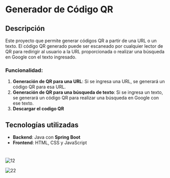 # Generador de Código QR

## Descripción

Este proyecto que permite generar códigos QR a partir de una URL o un texto. El código QR generado puede ser escaneado por cualquier lector de QR para redirigir al usuario a la URL proporcionada o realizar una búsqueda en Google con el texto ingresado.

### Funcionalidad:

1. **Generación de QR para una URL**: Si se ingresa una URL, se generará un código QR para esa URL.
2. **Generación de QR para una búsqueda de texto**: Si se ingresa un texto, se generará un código QR para realizar una búsqueda en Google con ese texto.
3. **Descargar el codigo QR**
## Tecnologías utilizadas
- **Backend**: Java con **Spring Boot**  
- **Frontend**: HTML, CSS y JavaScript  

# 

![12](https://github.com/user-attachments/assets/60eab009-979d-48a9-b638-fbe05b76defe)

![22](https://github.com/user-attachments/assets/a485c5b5-76ae-439c-ba25-cb1998ad6a01)
